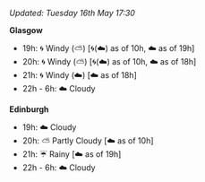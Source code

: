 *Updated: Tuesday 16th May 17:30*

**Glasgow**

* 19h: :cyclone: Windy (:partly_sunny:) [:cyclone:(:cloud:) as of 10h, :cloud: as of 19h]
* 20h: :cyclone: Windy (:partly_sunny:) [:cyclone:(:cloud:) as of 10h, :cloud: as of 18h]
* 21h: :cyclone: Windy (:cloud:) [:cloud: as of 18h]
* 22h - 6h: :cloud: Cloudy

**Edinburgh**

* 19h: :cloud: Cloudy
* 20h: :partly_sunny: Partly Cloudy [:cloud: as of 10h]
* 21h: :umbrella: Rainy [:cloud: as of 19h]
* 22h - 6h: :cloud: Cloudy
